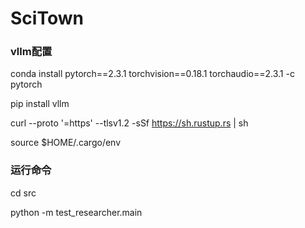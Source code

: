 # SciTown

### vllm配置
conda install pytorch==2.3.1 torchvision==0.18.1 torchaudio==2.3.1 -c pytorch

pip install vllm

curl --proto '=https' --tlsv1.2 -sSf https://sh.rustup.rs | sh

source $HOME/.cargo/env


### 运行命令
cd src

python -m test_researcher.main